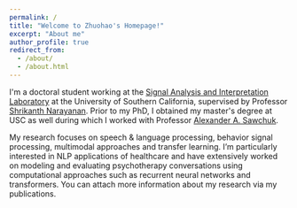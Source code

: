 ```yaml
---
permalink: /
title: "Welcome to Zhuohao's Homepage!"
excerpt: "About me"
author_profile: true
redirect_from: 
  - /about/
  - /about.html
---
```



I'm a doctoral student working at the [Signal Analysis and Interpretation Laboratory](https://sail.usc.edu/) at the University of Southern California, supervised by Professor [Shrikanth Narayanan](https://sail.usc.edu/people/shri.html). Prior to my PhD, I obtained my master's degree at USC as well during which I worked with Professor [Alexander A. Sawchuk](https://viterbi.usc.edu/directory/faculty/Sawchuk/Alexander).

My research focuses on speech & language processing, behavior signal processing, multimodal approaches and transfer learning. I’m particularly interested in NLP applications of healthcare and have extensively worked on modeling and evaluating psychotherapy conversations using computational approaches such as recurrent neural networks and transformers. You can attach more information about my research via my publications.